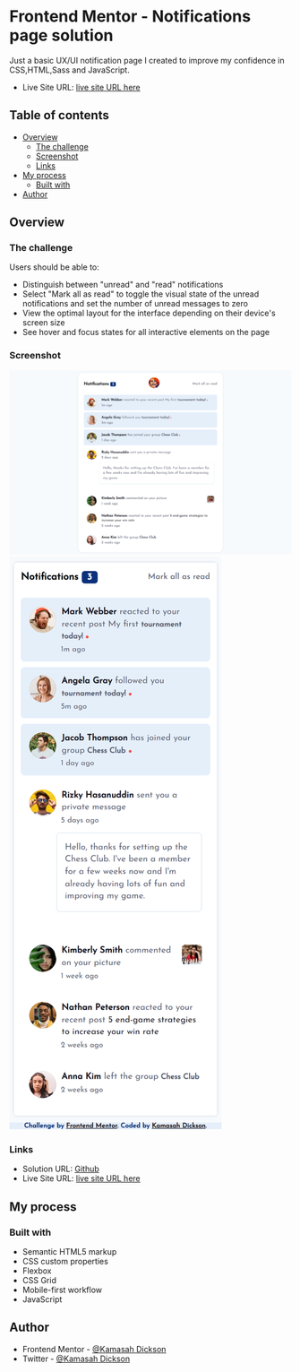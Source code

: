 # Frontend Mentor - Notifications page solution

Just a basic UX/UI notification page I created to improve my confidence in CSS,HTML,Sass and JavaScript.
- Live Site URL: [live site URL here](https://kamasah-dickson.github.io/Notification-Page/)


## Table of contents

- [Overview](#overview)
  - [The challenge](#the-challenge)
  - [Screenshot](#screenshot)
  - [Links](#links)
- [My process](#my-process)
  - [Built with](#built-with)
- [Author](#author)

## Overview

### The challenge

Users should be able to:

- Distinguish between "unread" and "read" notifications
- Select "Mark all as read" to toggle the visual state of the unread notifications and set the number of unread messages to zero
- View the optimal layout for the interface depending on their device's screen size
- See hover and focus states for all interactive elements on the page

### Screenshot

![Desktop-Screenshot](./Screenshots/Desktop.png)
![Mobile-Screenshot](./Screenshots/Mobile.png)

### Links

- Solution URL: [Github](https://github.com/Kamasah-Dickson/Notification-Page)
- Live Site URL: [live site URL here](https://kamasah-dickson.github.io/Notification-Page/)

## My process

### Built with

- Semantic HTML5 markup
- CSS custom properties
- Flexbox
- CSS Grid
- Mobile-first workflow
- JavaScript

## Author

- Frontend Mentor - [@Kamasah Dickson](https://www.frontendmentor.io/profile/Kamasah-Dickson)
- Twitter - [@Kamasah Dickson](https://twitter.com/Kamas_DEV)
